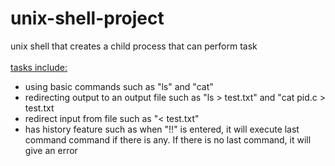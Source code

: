 # unix-shell-project

unix shell that creates a child process that can perform task </br>
</br>
<u>tasks include:</u>
- using basic commands such as "ls" and "cat"
- redirecting output to an output file such as "ls > test.txt" and "cat pid.c > test.txt
- redirect input from file such as "< test.txt"
- has history feature such as when "!!" is entered, it will execute last command command if there is any. If there is no last command, it will give an error
